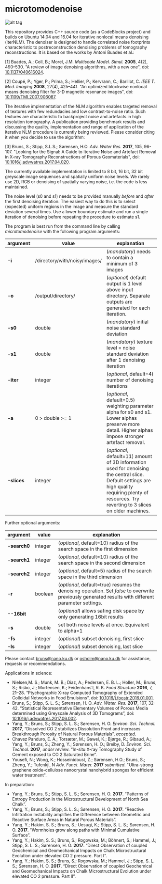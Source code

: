 # microtomodenoise

![alt tag](https://github.com/iternlm/microtomodenoise/blob/master/chalkdemo.png)

This repository provides C++ source code (as a CodeBlocks project) and builds on Ubuntu 14.04 and 16.04 for iterative nonlocal means denoising (iterNLM).
The denoiser is designed to handle correlated noise footprints characteristic to postreconstruction denoising problems of tomography reconstructions. It is based on the works by Antoni Buades et al.:

[1] Buades, A.; Coll, B.; Morel, J.M. *Multiscale Model. Simul.* **2005**, 4(2), 490–530. "A review of image denoising algorithms, with a new one", doi: [10.1137/040616024](http://dx.doi.org/10.1137/040616024).

[2] Coupé, P.; Yger, P.; Prima, S.; Hellier, P.; Kervrann, C.; Barillot, C. *IEEE T. Med. Imaging* **2008**, 27(4), 425–441. "An optimized blockwise nonlocal means denoising filter for 3-D magnetic resonance images", doi: [10.1109/TMI.2007.906087](http://dx.doi.org/10.1109/TMI.2007.906087).

The iterative implementation of the NLM algorithm enables targeted removal of textures with few redundacies and low contrast-to-noise ratio. Such textures are characteristic to backproject noise and artefacts in high resolution tomography. A publication providing benchmark results and discussing the quality, implementation and range of application of the iterative NLM procedure is currently being reviewed. Please consider citing it when you decide to use the algorithm:

[3] Bruns, S.; Stipp, S.L.S.; Sørensen, H.O. *Adv. Water Res.* **2017**, 105, 96-107. "Looking for the Signal: A Guide to Iterative Noise and Artefact Removal in X-ray Tomography Reconstructions of Porous Geomaterials", doi: [10.1016/j.advwatres.2017.04.020](http://dx.doi.org/10.1016/j.advwatres.2017.04.020).

The currently available implementation is limited to 8 bit, 16 bit, 32 bit greyscale image sequences and spatially uniform noise levels. We rarely use 2D, RGB or denoising of spatially varying noise, i.e. the code is less maintained.

The noise level (s0 and s1) needs to be provided manually *before* and *after* the first denoising iteration. The easiest way to do this is to select (expected) uniform regions in the image and measure the standard deviation several times. Use a lower boundary estimate and run a single iteration of denoising before repeating the procedure to estimate s1.

The program is best run from the command line by calling *microtomodenoise* with the following program arguments:

| argument | value | explanation |
|--------|------------------|-----------|
| **-i** |/directory/with/noisy/images/| (*mandatory*) needs to contain a minimum of 3 images|
| **-o** |/output/directory/| (*optional*) default output is 1 level above input directory. Separate outputs are generated for each iteration.|
| **-s0**|double|(*mandatory*) initial noise standard deviation|
| **-s1**|double|(*mandatory*) texture level = noise standard deviation after 1 denoising iteration|
| **-iter**|integer|(*optional*, default=4) number of denoising iterations|
| **-a**|0 > double >= 1|(*optional*, default=0.5) weighting parameter alpha for s0 and s1. Lower alphas preserve more detail. Higher alphas impose stronger artefact removal.|
|**-slices**|integer|(*optional*, default=11) amount of 3D information used for denoising the central slice. Default settings are high quality requiring plenty of resources. Try reverting to 3 slices on older machines.|

Further optional arguments:

| argument | value | explanation |
|--------|------------------|-----------|
| **-search0** |integer| (*optional*, default=10) radius of the search space in the first dimension|
| **-search1** |integer| (*optional*, default=10) radius of the search space in the second dimension|
| **-search2** |integer| (*optional*, default=5) radius of the search space in the third dimension|
| **-r**|boolean|(*optional*, default=true) resumes the denoising operation. Set *false* to overwrite previously generated results with different parameter settings.|
| **--16bit**| | (*optional*) allows safing disk space by only generating 16bit results|
| **-s**| double | set both noise levels at once. Equivalent to alpha=1|
| **-fs**| integer| (*optional*) subset denoising, first slice|
| **-ls**| integer| (*optional*) subset denoising, last slice|

Please contact bruns@nano.ku.dk or osholm@nano.ku.dk for assistance, requests or recommendations.

Applications in science:
* Nielsen,M. S.; Munk, M. B.; Diaz, A.; Pedersen, E. B. L.; Holler, M.; Bruns, S.; Risbo, J.; Mortensen, K.; Feidenhans’l, R. K. *Food Structure* **2016**, 7, 21–28. “Ptychographic X-ray Computed Tomography of Extended Colloidal Networks in Food Emulsions”, doi: [10.1016/j.foostr.2016.01.001](http://dx.doi.org/10.1016/j.foostr.2016.01.001).
* Bruns, S.; Stipp, S. L. S.; Sørensen, H. O. *Adv. Water. Res.* **2017**, 107, 32-42. “Statistical Representative Elementary Volumes of Porous Media determined using Greyscale Analysis of 3D Tomograms”, doi: [10.1016/j.advwatres.2017.06.002](https://doi.org/10.1016/j.advwatres.2017.06.002).
* Yang, Y.; Bruns, S.; Stipp, S. L. S.; Sørensen, H. O. *Environ. Sci. Technol.* **2017**, “Dissolved CO 2 stabilizes Dissolution Front and increases Breakthrough Porosity of Natural Porous Materials”, *accepted*.
* Chavez Panduro, E. A.; Torsæter, M.; Gawel, K.; Bjørge, R.; Gibaud, A.; Yang, Y.; Bruns, S.; Zheng, Y.; Sørensen, H. O.; Breiby, D. *Environ. Sci. Technol.* **2017**, *under review*. “In-situ X-ray Tomography Study of Cement exposed to CO 2 Saturated Brine“.
* Yousefi, N.; Wong, K.; Hosseinidoust, Z.; Sørensen, H.O.; Bruns, S.; Zheng, Y.; Tufenkji, N *Adv. Funct. Mater.* **2017** *submitted*. "Ultra-strong graphene oxide-cellulose nanocrystal nanohybrid sponges for efficient water treatment".

In preparation:
* Yang, Y.; Bruns, S.; Stipp, S. L. S.; Sørensen, H. O. **2017**. “Patterns of Entropy Production in the Microstructural Development of North Sea Chalk”.
* Yang, Y.; Bruns, S.; Stipp, S. L. S.; Sørensen, H. O. **2017**. “Reactive Infiltration Instability amplifies the Difference between Geometric and Reactive Surface Areas in Natural Porous Materials”.
* Yang, Y.; Hakim, S. S.; Bruns, S.; Uesugi, K.; Stipp, S. L. S.; Sørensen, H. O. **2017**. “Wormholes grow along paths with Minimal Cumulative Surface”.
* Yang, Y.; Hakim, S. S.; Bruns, S.; Rogowska, M.; Böhnert, S.; Hammel, J.; Stipp, S. L. S.; Sørensen, H. O. **2017**. “Direct Observation of coupled Geochemical and Geomechanical Impacts on Chalk Microstructural Evolution under elevated CO 2 pressure. Part I”.
* Yang, Y.; Hakim, S. S.; Bruns, S.; Rogowska, M.; Hammel, J.; Stipp, S. L. S.; Sørensen, H. O. **2017**. “Direct Observation of coupled Geochemical and Geomechanical Impacts on Chalk Microstructural Evolution under elevated CO 2 pressure. Part II”.
